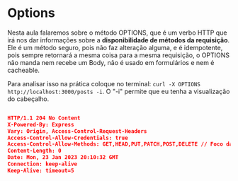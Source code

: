# Options

Nesta aula falaremos sobre o método OPTIONS, que é um verbo HTTP que irá nos dar informações sobre a **disponibilidade de métodos da requisição**. Ele é um método seguro, pois não faz alteração alguma, e é idempotente, pois sempre retornará a mesma coisa para a mesma requisição, o OPTIONS não manda nem recebe um Body, não é usado em formulários e nem é cacheable.

Para analisar isso na prática coloque no terminal: `curl -X OPTIONS http://localhost:3000/posts -i`. O "-i" permite que eu tenha a visualização do cabeçalho.

```json

HTTP/1.1 204 No Content
X-Powered-By: Express
Vary: Origin, Access-Control-Request-Headers
Access-Control-Allow-Credentials: true
Access-Control-Allow-Methods: GET,HEAD,PUT,PATCH,POST,DELETE // Foco da aula - Métodos Permitidos
Content-Length: 0
Date: Mon, 23 Jan 2023 20:10:32 GMT
Connection: keep-alive
Keep-Alive: timeout=5

```